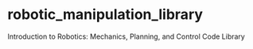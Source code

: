 # robotic_manipulation_library
Introduction to Robotics: Mechanics, Planning, and Control Code Library
